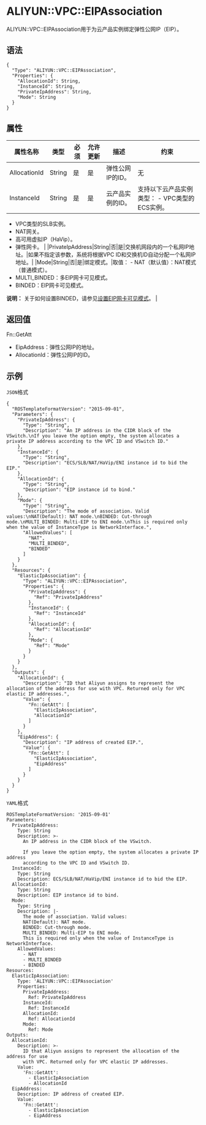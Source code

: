 # ALIYUN::VPC::EIPAssociation

ALIYUN::VPC::EIPAssociation用于为云产品实例绑定弹性公网IP（EIP）。

## 语法

```
{
  "Type": "ALIYUN::VPC::EIPAssociation",
  "Properties": {
    "AllocationId": String,
    "InstanceId": String,
    "PrivateIpAddress": String,
    "Mode": String
  }
}         
```

## 属性

|属性名称|类型|必须|允许更新|描述|约束|
|----|--|--|----|--|--|
|AllocationId|String|是|是|弹性公网IP的ID。|无|
|InstanceId|String|是|是|云产品实例的ID。|支持以下云产品实例类型： -   VPC类型的ECS实例。
-   VPC类型的SLB实例。
-   NAT网关。
-   高可用虚拟IP（HaVip）。
-   弹性网卡。 |
|PrivateIpAddress|String|否|是|交换机网段内的一个私网IP地址。|如果不指定该参数，系统将根据VPC ID和交换机ID自动分配一个私网IP地址。|
|Mode|String|否|是|绑定模式。|取值： -   NAT（默认值）：NAT模式（普通模式）。
-   MULTI\_BINDED：多EIP网卡可见模式。
-   BINDED：EIP网卡可见模式。

**说明：** 关于如何设置BINDED，请参见[设置EIP网卡可见模式](/intl.zh-CN/用户指南/绑定云资源/绑定辅助弹性网卡/设置EIP网卡可见模式.md)。 |

## 返回值

Fn::GetAtt

-   EipAddress：弹性公网IP的地址。
-   AllocationId：弹性公网IP的ID。

## 示例

`JSON`格式

```
{
  "ROSTemplateFormatVersion": "2015-09-01",
  "Parameters": {
    "PrivateIpAddress": {
      "Type": "String",
      "Description": "An IP address in the CIDR block of the VSwitch.\nIf you leave the option empty, the system allocates a private IP address according to the VPC ID and VSwitch ID."
    },
    "InstanceId": {
      "Type": "String",
      "Description": "ECS/SLB/NAT/HaVip/ENI instance id to bid the EIP."
    },
    "AllocationId": {
      "Type": "String",
      "Description": "EIP instance id to bind."
    },
    "Mode": {
      "Type": "String",
      "Description": "The mode of association. Valid values:\nNAT(Default): NAT mode.\nBINDED: Cut-through mode.\nMULTI_BINDED: Multi-EIP to ENI mode.\nThis is required only when the value of InstanceType is NetworkInterface.",
      "AllowedValues": [
        "NAT",
        "MULTI_BINDED",
        "BINDED"
      ]
    }
  },
  "Resources": {
    "ElasticIpAssociation": {
      "Type": "ALIYUN::VPC::EIPAssociation",
      "Properties": {
        "PrivateIpAddress": {
          "Ref": "PrivateIpAddress"
        },
        "InstanceId": {
          "Ref": "InstanceId"
        },
        "AllocationId": {
          "Ref": "AllocationId"
        },
        "Mode": {
          "Ref": "Mode"
        }
      }
    }
  },
  "Outputs": {
    "AllocationId": {
      "Description": "ID that Aliyun assigns to represent the allocation of the address for use with VPC. Returned only for VPC elastic IP addresses.",
      "Value": {
        "Fn::GetAtt": [
          "ElasticIpAssociation",
          "AllocationId"
        ]
      }
    },
    "EipAddress": {
      "Description": "IP address of created EIP.",
      "Value": {
        "Fn::GetAtt": [
          "ElasticIpAssociation",
          "EipAddress"
        ]
      }
    }
  }
}
```

`YAML`格式

```
ROSTemplateFormatVersion: '2015-09-01'
Parameters:
  PrivateIpAddress:
    Type: String
    Description: >-
      An IP address in the CIDR block of the VSwitch.

      If you leave the option empty, the system allocates a private IP address
      according to the VPC ID and VSwitch ID.
  InstanceId:
    Type: String
    Description: ECS/SLB/NAT/HaVip/ENI instance id to bid the EIP.
  AllocationId:
    Type: String
    Description: EIP instance id to bind.
  Mode:
    Type: String
    Description: |-
      The mode of association. Valid values:
      NAT(Default): NAT mode.
      BINDED: Cut-through mode.
      MULTI_BINDED: Multi-EIP to ENI mode.
      This is required only when the value of InstanceType is NetworkInterface.
    AllowedValues:
      - NAT
      - MULTI_BINDED
      - BINDED
Resources:
  ElasticIpAssociation:
    Type: 'ALIYUN::VPC::EIPAssociation'
    Properties:
      PrivateIpAddress:
        Ref: PrivateIpAddress
      InstanceId:
        Ref: InstanceId
      AllocationId:
        Ref: AllocationId
      Mode:
        Ref: Mode
Outputs:
  AllocationId:
    Description: >-
      ID that Aliyun assigns to represent the allocation of the address for use
      with VPC. Returned only for VPC elastic IP addresses.
    Value:
      'Fn::GetAtt':
        - ElasticIpAssociation
        - AllocationId
  EipAddress:
    Description: IP address of created EIP.
    Value:
      'Fn::GetAtt':
        - ElasticIpAssociation
        - EipAddress
```

